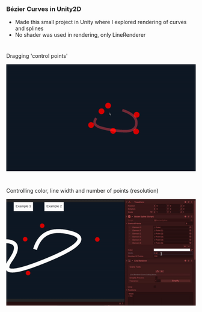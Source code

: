 ### Bézier Curves in Unity2D

- Made this small project in Unity where I explored rendering of curves and splines
- No shader was used in rendering, only LineRenderer

#
Dragging 'control points'

![](/Assets/gif1.gif)

#
Controlling color, line width and number of points (resolution)

![](/Assets/gif2.gif)